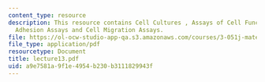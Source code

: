 ```yaml
---
content_type: resource
description: This resource contains Cell Cultures , Assays of Cell Function, Cell
  Adhesion Assays and Cell Migration Assays.
file: https://ol-ocw-studio-app-qa.s3.amazonaws.com/courses/3-051j-materials-for-biomedical-applications-spring-2006/a9e7581a9f1e4954b230b3111829943f_lecture13.pdf
file_type: application/pdf
resourcetype: Document
title: lecture13.pdf
uid: a9e7581a-9f1e-4954-b230-b3111829943f
---
```

